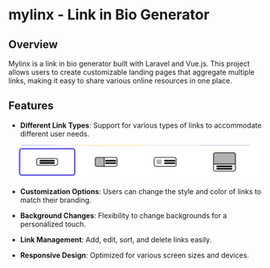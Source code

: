 # mylinx - Link in Bio Generator

## Overview

Mylinx is a link in bio generator built with Laravel and Vue.js. This project allows users to create customizable landing pages that aggregate multiple links, making it easy to share various online resources in one place.

## Features

- **Different Link Types**: Support for various types of links to accommodate different user needs.

<img src="https://github.com/AramDonyaee/mylinx/blob/main/different%20link%20types.png?raw=true" />
  
- **Customization Options**: Users can change the style and color of links to match their branding.

- **Background Changes**: Flexibility to change backgrounds for a personalized touch.

- **Link Management**: Add, edit, sort, and delete links easily.

- **Responsive Design**: Optimized for various screen sizes and devices.



